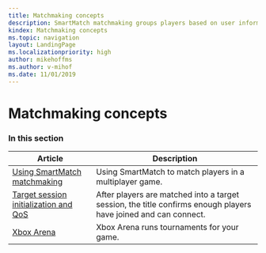 ```yaml
---
title: Matchmaking concepts
description: SmartMatch matchmaking groups players based on user information and the matchmaking request for the users who want to play together.
kindex: Matchmaking concepts
ms.topic: navigation
layout: LandingPage
ms.localizationpriority: high
author: mikehoffms
ms.author: v-mihof
ms.date: 11/01/2019
---
```


# Matchmaking concepts


### In this section

| Article | Description |
|---------|-------------|
| [Using SmartMatch matchmaking](live-matchmaking-how-tos.md) | Using SmartMatch to match players in a multiplayer game. |
| [Target session initialization and QoS](live-matchmaking-target-session.md) | After players are matched into a target session, the title confirms enough players have joined and can connect. |
| [Xbox Arena](arena/live-arena-nav.md) | Xbox Arena runs tournaments for your game. |
